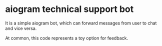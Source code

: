 # aiogram technical support bot

It is a simple aiogram bot, which can forward messages from user to chat and vice versa.

At common, this code represents a toy option for feedback.
